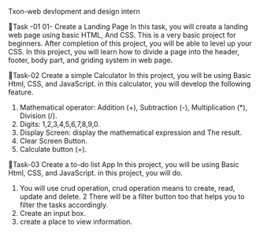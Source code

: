 Txon-web devlopment and design intern

🔰Task -01
01- Create a Landing Page 
In this task, you will create a landing web 
page using basic HTML, And CSS. This is a 
very basic project for beginners. After 
completion of this project, you will be able 
to level up your CSS. In this project, you will 
learn how to divide a page into the header,
footer, body part, and griding system in 
web page.

🔰Task-02
Create a simple Calculator 
In this project, you will be using Basic Html, 
CSS, and JavaScript.
in this calculator, you will develop the 
following feature.
1. Mathematical operator: Addition (+), 
Subtraction (-), Multiplication (*), 
Division (/).
2. Digits: 1,2,3,4,5,6,7,8,9,0.
3. Display Screen: display the
mathematical expression and
The result.
4. Clear Screen Button.
5. Calculate button (=).
   
🔰Task-03
Create a to-do list App 
In this project, you will be using Basic Html, 
CSS, and JavaScript.
in this project, you will do.
1. You will use crud operation, crud 
operation means to create, read, 
update and delete.
2 There will be a filter button too 
 that helps you to filter the
 tasks accordingly.
3. Create an input box.
4. create a place to view information.
